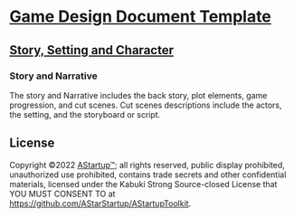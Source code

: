# [Game Design Document Template](../)

## [Story, Setting and Character](./)

### Story and Narrative

The story and Narrative includes the back story, plot elements, game progression, and cut scenes. Cut scenes descriptions include the actors, the setting, and the storyboard or script.

## License

Copyright ©2022 [AStartup™](https://astartup.net); all rights reserved, public display prohibited, unauthorized use prohibited, contains trade secrets and other confidential materials, licensed under the Kabuki Strong Source-closed License that YOU MUST CONSENT TO at <https://github.com/AStarStartup/AStartupToolkit>.
